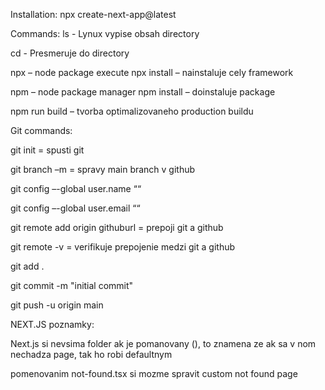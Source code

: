 Installation:
npx create-next-app@latest

Commands:
ls - Lynux vypise obsah directory


cd - Presmeruje do directory


npx – node package execute
	npx install – nainstaluje cely framework


npm – node package manager
	npm install – doinstaluje package

npm run build – tvorba optimalizovaneho production buildu





Git commands:

git init = spusti git

git branch –m <name> = spravy main branch v github

git config –-global user.name “<name>“ 

git config –-global user.email “<email>“ 

git remote add origin githuburl = prepoji git a github

git remote -v = verifikuje prepojenie medzi git a github



git add .

git commit -m "initial commit"

git push -u origin main



NEXT.JS poznamky:

Next.js si nevsima folder ak je pomanovany (<meno>), to znamena ze ak sa v nom nechadza page, tak ho robi defaultnym 

pomenovanim not-found.tsx si mozme spravit custom not found page

